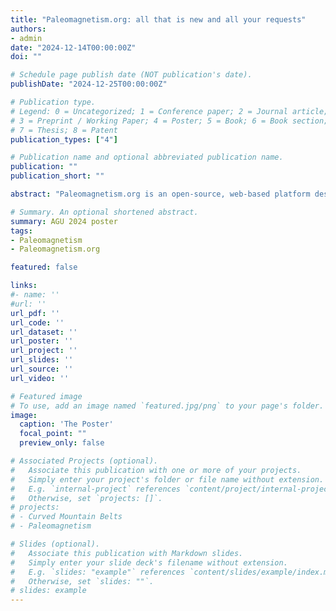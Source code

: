 ```yaml
---
title: "Paleomagnetism.org: all that is new and all your requests"
authors:
- admin
date: "2024-12-14T00:00:00Z"
doi: ""

# Schedule page publish date (NOT publication's date).
publishDate: "2024-12-25T00:00:00Z"

# Publication type.
# Legend: 0 = Uncategorized; 1 = Conference paper; 2 = Journal article;
# 3 = Preprint / Working Paper; 4 = Poster; 5 = Book; 6 = Book section;
# 7 = Thesis; 8 = Patent
publication_types: ["4"]

# Publication name and optional abbreviated publication name.
publication: ""
publication_short: ""

abstract: "Paleomagnetism.org is an open-source, web-based platform designed for the analysis and interpretation of paleomagnetic data. It offers a comprehensive suite of tools for paleomagnetic and rock magnetic research, making it accessible to both experts and beginners. Nine AGUs ago, we presented the 1.0 version of the software, and four years ago, we published a paper in G-cubed on the 2.0 version. In 2024, we have been working on improving, correcting, and adding new features to Paleomagnetism.org. We welcome your questions, queries, and suggestions for further enhancing this tool. Here, we present a synthesis of the functions of Paleomagnetism.org: Interpretation Portal: This portal allows for principal component analysis on visualized demagnetization diagrams. Users can combine interpreted directions and great circles to find solutions, which can then be used in the Statistics Portal or exported as data and figures. Statistics Portal: Here, users can perform Fisher statistics for directions and VGPs, fold tests, Common Mean Direction tests, and test for inclination shallowing in sediments. The portal now also includes inclination-only statistics. Geography Portal: This portal enables testing of paleomagnetic data against global apparent polar wander paths, rotated to the coordinates of the main plates, and allows for magnetostratigraphy analysis. Miscellaneous Portal: The final portal includes tools for direction-to-pole calculations, net tectonic rotation (NTR) analysis to restore a body to its paleo-vertical, a bootstrapped oroclinal test using linear regression techniques, and a sunshade to declination tool. Paleomagnetism.org is designed to be compatible with various data formats commonly used in paleomagnetic studies. It can export data for MagIC."

# Summary. An optional shortened abstract.
summary: AGU 2024 poster
tags:
- Paleomagnetism
- Paleomagnetism.org

featured: false

links:
#- name: ''
#url: ''
url_pdf: ''
url_code: ''
url_dataset: ''
url_poster: ''
url_project: ''
url_slides: ''
url_source: ''
url_video: ''

# Featured image
# To use, add an image named `featured.jpg/png` to your page's folder. 
image:
  caption: 'The Poster'
  focal_point: ""
  preview_only: false

# Associated Projects (optional).
#   Associate this publication with one or more of your projects.
#   Simply enter your project's folder or file name without extension.
#   E.g. `internal-project` references `content/project/internal-project/index.md`.
#   Otherwise, set `projects: []`.
# projects:
# - Curved Mountain Belts
# - Paleomagnetism

# Slides (optional).
#   Associate this publication with Markdown slides.
#   Simply enter your slide deck's filename without extension.
#   E.g. `slides: "example"` references `content/slides/example/index.md`.
#   Otherwise, set `slides: ""`.
# slides: example
---
```

